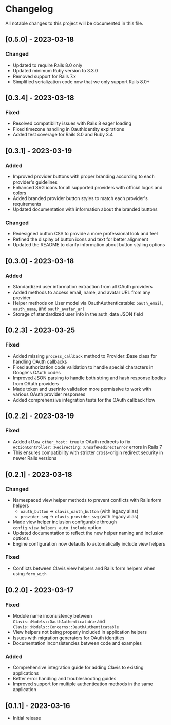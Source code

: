 # Changelog

All notable changes to this project will be documented in this file.

## [0.5.0] - 2023-03-18

### Changed
- Updated to require Rails 8.0 only
- Updated minimum Ruby version to 3.3.0
- Removed support for Rails 7.x
- Simplified serialization code now that we only support Rails 8.0+

## [0.3.4] - 2023-03-18

### Fixed
- Resolved compatibility issues with Rails 8 eager loading
- Fixed timezone handling in OauthIdentity expirations
- Added test coverage for Rails 8.0 and Ruby 3.4

## [0.3.1] - 2023-03-19

### Added
- Improved provider buttons with proper branding according to each provider's guidelines
- Enhanced SVG icons for all supported providers with official logos and colors
- Added branded provider button styles to match each provider's requirements
- Updated documentation with information about the branded buttons

### Changed
- Redesigned button CSS to provide a more professional look and feel
- Refined the display of button icons and text for better alignment
- Updated the README to clarify information about button styling options

## [0.3.0] - 2023-03-18

### Added
- Standardized user information extraction from all OAuth providers
- Added methods to access email, name, and avatar URL from any provider
- Helper methods on User model via OauthAuthenticatable: `oauth_email`, `oauth_name`, and `oauth_avatar_url`
- Storage of standardized user info in the auth_data JSON field

## [0.2.3] - 2023-03-25

### Fixed
- Added missing `process_callback` method to Provider::Base class for handling OAuth callbacks
- Fixed authorization code validation to handle special characters in Google's OAuth codes
- Improved JSON parsing to handle both string and hash response bodies from OAuth providers
- Made token and userinfo validation more permissive to work with various OAuth provider responses
- Added comprehensive integration tests for the OAuth callback flow

## [0.2.2] - 2023-03-19

### Fixed
- Added `allow_other_host: true` to OAuth redirects to fix `ActionController::Redirecting::UnsafeRedirectError` errors in Rails 7
- This ensures compatibility with stricter cross-origin redirect security in newer Rails versions

## [0.2.1] - 2023-03-18

### Changed
- Namespaced view helper methods to prevent conflicts with Rails form helpers
  - `oauth_button` -> `clavis_oauth_button` (with legacy alias)
  - `provider_svg` -> `clavis_provider_svg` (with legacy alias)
- Made view helper inclusion configurable through `config.view_helpers_auto_include` option
- Updated documentation to reflect the new helper naming and inclusion options
- Engine configuration now defaults to automatically include view helpers

### Fixed
- Conflicts between Clavis view helpers and Rails form helpers when using `form_with`

## [0.2.0] - 2023-03-17

### Fixed
- Module name inconsistency between `Clavis::Models::OauthAuthenticatable` and `Clavis::Models::Concerns::OauthAuthenticatable`
- View helpers not being properly included in application helpers 
- Issues with migration generators for OAuth identities
- Documentation inconsistencies between code and examples

### Added
- Comprehensive integration guide for adding Clavis to existing applications
- Better error handling and troubleshooting guides
- Improved support for multiple authentication methods in the same application

## [0.1.1] - 2023-03-16

- Initial release
